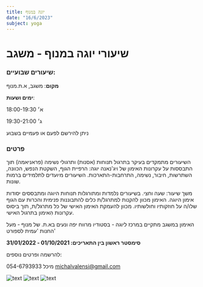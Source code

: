 ```yaml
---
title: יוגה במנוף
date: "16/6/2023"
subject: yoga
---
```


# שיעורי יוגה במנוף - משגב

### שיעורים שבועיים:

**מקום**: משגב, א.ת.מנוף

**ימים ושעות**:

א׳ 18:00-19:30

ג׳ 19:30-21:00

ניתן להירשם לפעם או פעמיים בשבוע

### פרטים

השיעורים מתמקדים בעיקר בתרגול תנוחות (אסנות) ותרגולי נשימה (פראניאמה) תוך התבססות על עקרונות האימון של ויג'נאנה יוגה: הרפיית הגוף, השקטת הנפש, הכוונה, השתרשות, חיבור, נשימה, התרחבות-התארכות.
השיעורים מיועדים לתלמידים ברמות שונות.

משך שיעור: שעה וחצי.
בשיעורים נלמדות ומתורגלות תנוחות היוגה ומתבססים יסודות אימון היוגה.
האימון מכוון להקנות למתרגל/ת כלים להתבוננות פנימית והכרות עם הגוף שלו/ה על חוזקותיו וחולשותיו.
מכוון להעמקת האימון האישי של כל מתרגל/ת, תוך ביסוס עקרונות הִאימון בתרגול האישי.

האימון במשגב מתקיים במרכז ליוגה - בסטודיו מרווח יפה ונעים בא.ת. של מנוף - מעל החנות 'עמית לספורט'

**סימסטר ראשון בין התאריכים: 01/10/2021 - 31/01/2022**

להרשמה ופרטים נוספים:

מיכל 054-6793933
michalvalensi@gmail.com

![text](http://www.esh-tamid.co.il/img/yoga/2019/urdva-mukha-svanasana.jpg)
![text](http://www.esh-tamid.co.il/img/yoga/2019/sirsasana.jpg)
![text](http://www.esh-tamid.co.il/img/yoga/2019/adho-mukha-svanasana-1.jpg)
